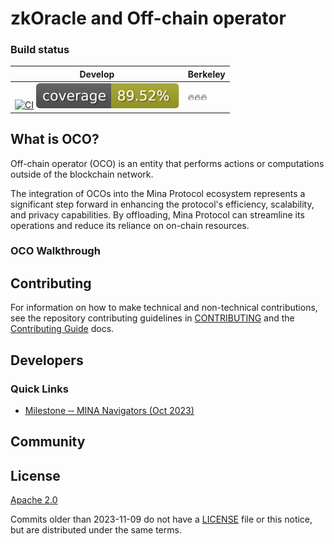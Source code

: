 # zkOracle and Off-chain operator

### Build status

| Develop | Berkeley | 
| ------- | -------- |
| [![CI](https://github.com/ubinix-warun/zkOracle-OCO/actions/workflows/ci.yml/badge.svg?branch=main)](https://github.com/ubinix-warun/zkOracle-OCO/actions/workflows/ci.yml) ![Coverage](https://raw.githubusercontent.com/ubinix-warun/zkOracle-OCO/gh-pages/badges.svg)  | 🔥🔥🔥 | 

## What is OCO?

Off-chain operator (OCO) is an entity that performs actions or computations outside of the blockchain network. 

The integration of OCOs into the Mina Protocol ecosystem represents a significant step forward in enhancing the protocol's efficiency, scalability, and privacy capabilities. By offloading, Mina Protocol can streamline its operations and reduce its reliance on on-chain resources.


### OCO Walkthrough



## Contributing

For information on how to make technical and non-technical contributions, see the repository contributing guidelines in [CONTRIBUTING](https://github.com/ubinix-warun/zkOracle-OCO/blob/develop/CONTRIBUTING.md) and the [Contributing Guide]() docs.

## Developers

### Quick Links

- [Milestone ‐‐ MINA Navigators (Oct 2023)](../../wiki/MINA-Navigators-(Oct-2023))

## Community



## License

[Apache 2.0](LICENSE)

Commits older than 2023-11-09 do not have a [LICENSE](LICENSE) file or this notice, but are distributed under the same terms.
